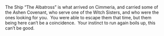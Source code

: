 The Ship “The Albatross” is what arrived on Cimmeria, and carried some of the Ashen Covenant, who serve one of the Witch Sisters, and who were the ones looking for you.  You were able to escape them that time, but them being here can’t be a coincidence.  Your instinct to run again boils up, this can’t be good.